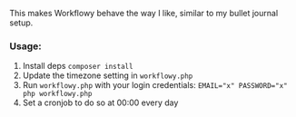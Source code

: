 This makes Workflowy behave the way I like, similar to my bullet journal setup.

### Usage:

1. Install deps `composer install`
2. Update the timezone setting in `workflowy.php`
3. Run `workflowy.php` with your login credentials: `EMAIL="x" PASSWORD="x" php workflowy.php`
4. Set a cronjob to do so at 00:00 every day
